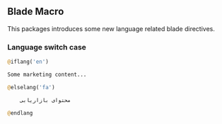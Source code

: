 ## Blade Macro
This packages introduces some new language related blade directives.

### Language switch case

```php
@iflang('en')

Some marketing content...

@elselang('fa')

    محتوای بازاریابی

@endlang
```